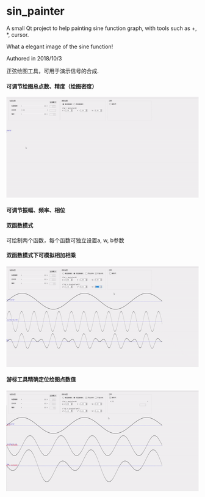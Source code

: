# sin_painter
A small Qt project to help painting sine function graph, with tools such as +, *, cursor.

What a elegant image of the sine function!

Authored in 2018/10/3

正弦绘图工具，可用于演示信号的合成.

#### 可调节绘图总点数、精度（绘图密度）
![img](https://github.com/lichengchen/sinPainter/blob/main/4-1.gif) 
#### 可调节振幅、频率、相位
#### 双函数模式
可绘制两个函数，每个函数可独立设置a, w, b参数
#### 双函数模式下可模拟相加相乘
![img](https://github.com/lichengchen/sinPainter/blob/main/4-2.gif) 
#### 游标工具精确定位绘图点数值
![img](https://github.com/lichengchen/sinPainter/blob/main/4-3.gif) 

